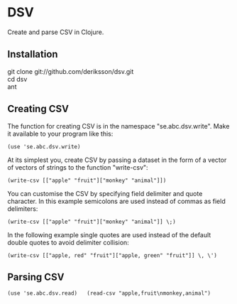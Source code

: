 # DSV

Create and parse CSV in Clojure.

## Installation

git clone git://github.com/deriksson/dsv.git  
cd dsv  
ant

## Creating CSV

The function for creating CSV is in the namespace "se.abc.dsv.write".
Make it available to your program like this:

`(use 'se.abc.dsv.write)`

At its simplest you, create CSV by passing a dataset in the form of a
vector of vectors of strings to the function "write-csv":

`(write-csv [["apple" "fruit"]["monkey" "animal"]])`

You can customise the CSV by specifying field delimiter and quote
character. In this example semicolons are used instead of commas as
field delimiters:

`(write-csv [["apple" "fruit"]["monkey" "animal"]] \;)`

In the following example single quotes are used instead of the default
double quotes to avoid delimiter collision:

`(write-csv [["apple, red" "fruit"]["apple, green" "fruit"]] \, \')`

## Parsing CSV

`(use 'se.abc.dsv.read)  
(read-csv "apple,fruit\nmonkey,animal")`
